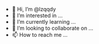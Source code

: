 - 👋 Hi, I’m @lzqqdy
- 👀 I’m interested in ...
- 🌱 I’m currently learning ...
- 💞️ I’m looking to collaborate on ...
- 📫 How to reach me ...

<!---
lzqqdy/lzqqdy is a ✨ special ✨ repository because its `README.md` (this file) appears on your GitHub profile.
You can click the Preview link to take a look at your changes.
--->
